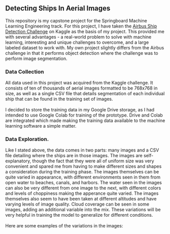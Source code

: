 <h2>Detecting Ships In Aerial Images</h2>

This repository is my capstone project for the Springboard Machine Learning Engineering track.  For this project, I have taken the <a href="https://www.kaggle.com/c/airbus-ship-detection">Airbus Ship Detection Challenge</a> on Kaggle as the basis of my project.  This provided me with several advantages - a real-world problem to solve with machine learning, interesting and unique challenges to overcome, and a large labeled dataset to work with.  My own project slightly differs from the Airbus challenge in that it performs object detection where the challenge was to perform image segmentation.

<h3>Data Collection</h3>
All data used in this project was acquired from the Kaggle challenge.  It consists of ten of thousands of aerial images formatted to be 768x768 in size, as well as a single CSV file that details segmentation of each individual ship that can be found in the training set of images.
<br /><br />
I decided to store the training data in my Google Drive storage, as I had intended to use Google Colab for training of the prototype.  Drive and Colab are integrated which made making the training data available to the machine learning software a simple matter.

<h3>Data Exploration.</h3>
Like I stated above, the data comes in two parts: many images and a CSV file detailing where the ships are in those images.  The images are self-explanatory, though the fact that they were all of uniform size was very convenient and spared me from having to make different sizes and shapes a consideration during the training phase.  The images themselves can be quite varied in appearance, with different environments seen in them from open water to beaches, canals, and harbors.  The water seen in the images can also be very different from one image to the next, with different colors and levels of choppiness making the apperance quite varied.  The images themselves also seem to have been taken at different altitudes and have varying levels of image quality.  Cloud coverage can be seen in some images, adding an additional variable into the mix.  These variations will be very helpful in training the model to generalize for different conditions.
<br /><br />
Here are some examples of the variations in the images:

